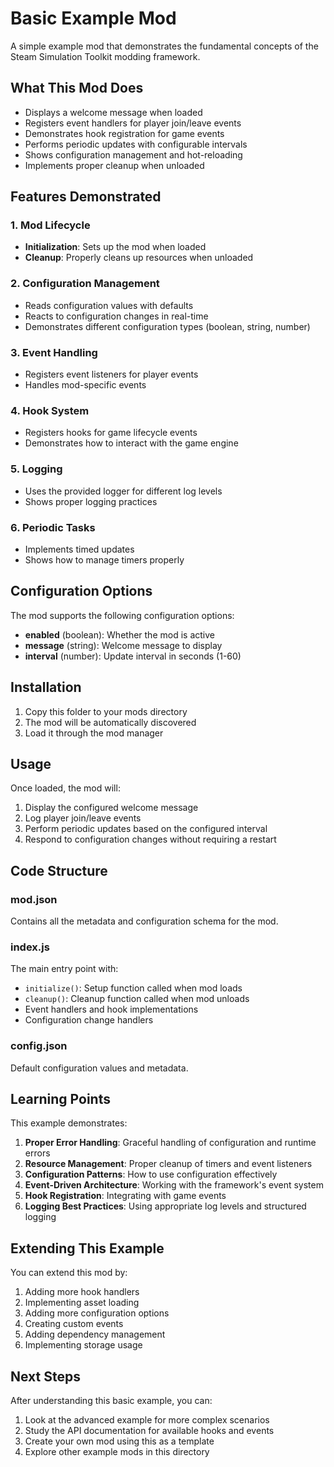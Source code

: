 # Basic Example Mod

A simple example mod that demonstrates the fundamental concepts of the Steam Simulation Toolkit modding framework.

## What This Mod Does

- Displays a welcome message when loaded
- Registers event handlers for player join/leave events
- Demonstrates hook registration for game events
- Performs periodic updates with configurable intervals
- Shows configuration management and hot-reloading
- Implements proper cleanup when unloaded

## Features Demonstrated

### 1. Mod Lifecycle
- **Initialization**: Sets up the mod when loaded
- **Cleanup**: Properly cleans up resources when unloaded

### 2. Configuration Management
- Reads configuration values with defaults
- Reacts to configuration changes in real-time
- Demonstrates different configuration types (boolean, string, number)

### 3. Event Handling
- Registers event listeners for player events
- Handles mod-specific events

### 4. Hook System
- Registers hooks for game lifecycle events
- Demonstrates how to interact with the game engine

### 5. Logging
- Uses the provided logger for different log levels
- Shows proper logging practices

### 6. Periodic Tasks
- Implements timed updates
- Shows how to manage timers properly

## Configuration Options

The mod supports the following configuration options:

- **enabled** (boolean): Whether the mod is active
- **message** (string): Welcome message to display
- **interval** (number): Update interval in seconds (1-60)

## Installation

1. Copy this folder to your mods directory
2. The mod will be automatically discovered
3. Load it through the mod manager

## Usage

Once loaded, the mod will:

1. Display the configured welcome message
2. Log player join/leave events
3. Perform periodic updates based on the configured interval
4. Respond to configuration changes without requiring a restart

## Code Structure

### mod.json
Contains all the metadata and configuration schema for the mod.

### index.js
The main entry point with:
- `initialize()`: Setup function called when mod loads
- `cleanup()`: Cleanup function called when mod unloads
- Event handlers and hook implementations
- Configuration change handlers

### config.json
Default configuration values and metadata.

## Learning Points

This example demonstrates:

1. **Proper Error Handling**: Graceful handling of configuration and runtime errors
2. **Resource Management**: Proper cleanup of timers and event listeners
3. **Configuration Patterns**: How to use configuration effectively
4. **Event-Driven Architecture**: Working with the framework's event system
5. **Hook Registration**: Integrating with game events
6. **Logging Best Practices**: Using appropriate log levels and structured logging

## Extending This Example

You can extend this mod by:

1. Adding more hook handlers
2. Implementing asset loading
3. Adding more configuration options
4. Creating custom events
5. Adding dependency management
6. Implementing storage usage

## Next Steps

After understanding this basic example, you can:

1. Look at the advanced example for more complex scenarios
2. Study the API documentation for available hooks and events
3. Create your own mod using this as a template
4. Explore other example mods in this directory